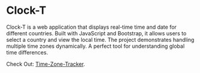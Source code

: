# Clock-T
Clock-T is a web application that displays real-time time and date for different countries. Built with JavaScript and Bootstrap, it allows users to select a country and view the local time. The project demonstrates handling multiple time zones dynamically. A perfect tool for understanding global time differences.

Check Out: [Time-Zone-Tracker](https://chinmaybhattt.github.io/Time-Zone-Tracker/).
